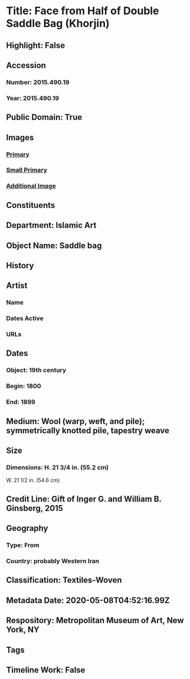 # Title: Face from Half of Double Saddle Bag (Khorjin)
## Highlight: False
## Accession
### Number: 2015.490.19
### Year: 2015.490.19
## Public Domain: True
## Images
### [Primary](https://images.metmuseum.org/CRDImages/is/original/DP700955.jpg)
### [Small Primary](https://images.metmuseum.org/CRDImages/is/web-large/DP700955.jpg)
### [Additional Image](https://images.metmuseum.org/CRDImages/is/original/DP700956.jpg)
## Constituents
## Department: Islamic Art
## Object Name: Saddle bag
## History
## Artist
### Name
### Dates Active
### URLs
## Dates
### Object: 19th century
### Begin: 1800
### End: 1899
## Medium: Wool (warp, weft, and pile); symmetrically knotted pile, tapestry weave
## Size
### Dimensions: H. 21 3/4 in. (55.2 cm)
W. 21 1/2 in. (54.6 cm)
## Credit Line: Gift of Inger G. and William B. Ginsberg, 2015
## Geography
### Type: From
### Country: probably Western Iran
## Classification: Textiles-Woven
## Metadata Date: 2020-05-08T04:52:16.99Z
## Respository: Metropolitan Museum of Art, New York, NY
## Tags
## Timeline Work: False